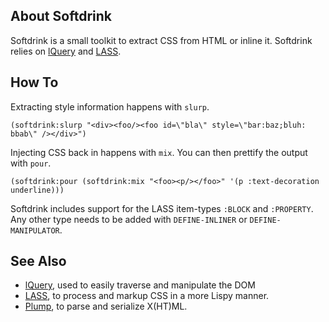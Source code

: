 About Softdrink
---------------
Softdrink is a small toolkit to extract CSS from HTML or inline it. Softdrink relies on [lQuery](http://shinmera.github.io/lquery/) and [LASS](http://shinmera.github.io/LASS/).

How To
------
Extracting style information happens with `slurp`.

    (softdrink:slurp "<div><foo/><foo id=\"bla\" style=\"bar:baz;bluh: bbab\" /></div>")

Injecting CSS back in happens with `mix`. You can then prettify the output with `pour`.

    (softdrink:pour (softdrink:mix "<foo><p/></foo>" '(p :text-decoration underline)))

Softdrink includes support for the LASS item-types `:BLOCK` and `:PROPERTY`. Any other type needs to be added with `DEFINE-INLINER` or `DEFINE-MANIPULATOR`.

See Also
--------
* [lQuery](http://shinmera.github.io/lquery/), used to easily traverse and manipulate the DOM
* [LASS](http://shinmera.github.io/LASS/), to process and markup CSS in a more Lispy manner.
* [Plump](http://shinmera.github.io/plump/), to parse and serialize X(HT)ML.
